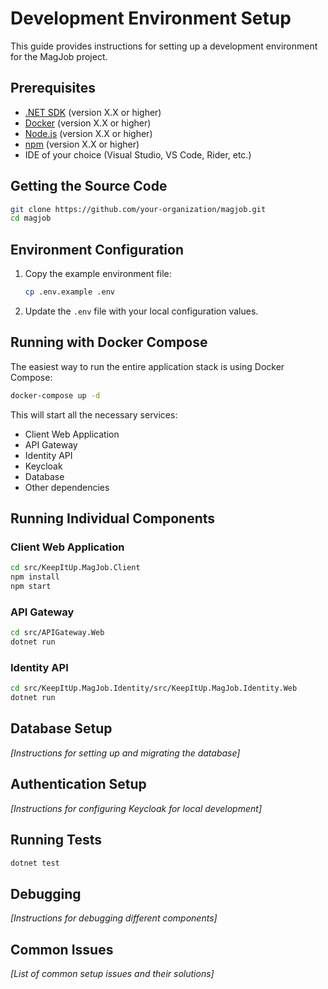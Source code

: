 # Development Environment Setup

This guide provides instructions for setting up a development environment for the MagJob project.

## Prerequisites

- [.NET SDK](https://dotnet.microsoft.com/download) (version X.X or higher)
- [Docker](https://www.docker.com/products/docker-desktop) (version X.X or higher)
- [Node.js](https://nodejs.org/) (version X.X or higher)
- [npm](https://www.npmjs.com/) (version X.X or higher)
- IDE of your choice (Visual Studio, VS Code, Rider, etc.)

## Getting the Source Code

```bash
git clone https://github.com/your-organization/magjob.git
cd magjob
```

## Environment Configuration

1. Copy the example environment file:
   ```bash
   cp .env.example .env
   ```

2. Update the `.env` file with your local configuration values.

## Running with Docker Compose

The easiest way to run the entire application stack is using Docker Compose:

```bash
docker-compose up -d
```

This will start all the necessary services:
- Client Web Application
- API Gateway
- Identity API
- Keycloak
- Database
- Other dependencies

## Running Individual Components

### Client Web Application

```bash
cd src/KeepItUp.MagJob.Client
npm install
npm start
```

### API Gateway

```bash
cd src/APIGateway.Web
dotnet run
```

### Identity API

```bash
cd src/KeepItUp.MagJob.Identity/src/KeepItUp.MagJob.Identity.Web
dotnet run
```

## Database Setup

*[Instructions for setting up and migrating the database]*

## Authentication Setup

*[Instructions for configuring Keycloak for local development]*

## Running Tests

```bash
dotnet test
```

## Debugging

*[Instructions for debugging different components]*

## Common Issues

*[List of common setup issues and their solutions]* 
